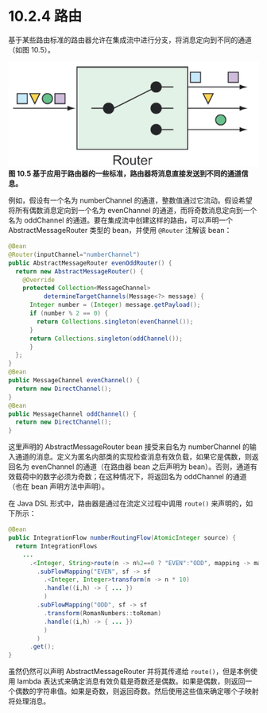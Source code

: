 # 10.2.4 路由

基于某些路由标准的路由器允许在集成流中进行分支，将消息定向到不同的通道（如图 10.5）。

![](../../assets/10.5.png)
**图 10.5 基于应用于路由器的一些标准，路由器将消息直接发送到不同的通道信息。**

例如，假设有一个名为 numberChannel 的通道，整数值通过它流动。假设希望将所有偶数消息定向到一个名为 evenChannel 的通道，而将奇数消息定向到一个名为 oddChannel 的通道。要在集成流中创建这样的路由，可以声明一个 AbstractMessageRouter 类型的 bean，并使用 `@Router` 注解该 bean：

```java
@Bean
@Router(inputChannel="numberChannel")
public AbstractMessageRouter evenOddRouter() {
  return new AbstractMessageRouter() {
    @Override
    protected Collection<MessageChannel>
          determineTargetChannels(Message<?> message) {
      Integer number = (Integer) message.getPayload();
      if (number % 2 == 0) {
        return Collections.singleton(evenChannel());
      }
      return Collections.singleton(oddChannel());
      }
  };
}
@Bean
public MessageChannel evenChannel() {
  return new DirectChannel();
}
@Bean
public MessageChannel oddChannel() {
  return new DirectChannel();
}
```

这里声明的 AbstractMessageRouter bean 接受来自名为 numberChannel 的输入通道的消息。定义为匿名内部类的实现检查消息有效负载，如果它是偶数，则返回名为 evenChannel 的通道（在路由器 bean 之后声明为 bean）。否则，通道有效载荷中的数字必须为奇数；在这种情况下，将返回名为 oddChannel 的通道（也在 bean 声明方法中声明）。

在 Java DSL 形式中，路由器是通过在流定义过程中调用 `route()` 来声明的，如下所示：

```java
@Bean
public IntegrationFlow numberRoutingFlow(AtomicInteger source) {
  return IntegrationFlows
    ...
      .<Integer, String>route(n -> n%2==0 ? "EVEN":"ODD", mapping -> mapping
        .subFlowMapping("EVEN", sf -> sf
          .<Integer, Integer>transform(n -> n * 10)
          .handle((i,h) -> { ... })
          )
        .subFlowMapping("ODD", sf -> sf
          .transform(RomanNumbers::toRoman)
          .handle((i,h) -> { ... })
          )
        )
      .get();
}
```

虽然仍然可以声明 AbstractMessageRouter 并将其传递给 `route()`，但是本例使用 lambda 表达式来确定消息有效负载是奇数还是偶数。如果是偶数，则返回一个偶数的字符串值。如果是奇数，则返回奇数。然后使用这些值来确定哪个子映射将处理消息。


